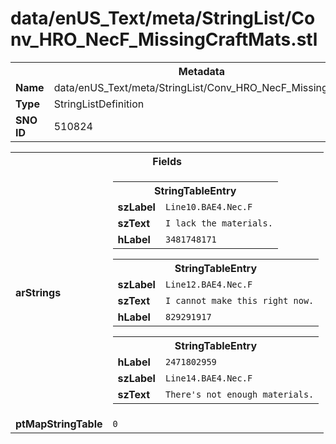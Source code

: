 <h1>data/enUS_Text/meta/StringList/Conv_HRO_NecF_MissingCraftMats.stl</h1><table><tr><th colspan="100%">Metadata</th></tr><tr><td><b>Name</b></td><td>data/enUS_Text/meta/StringList/Conv_HRO_NecF_MissingCraftMats.stl</td></tr><tr><td><b>Type</b></td><td>StringListDefinition</td></tr><tr><td><b>SNO ID</b></td><td>510824</td></tr></table>

<table><tr><th colspan="100%">Fields</th></tr><tr><td><b>arStrings</b></td><td><table><tr><th colspan="100%">StringTableEntry</th></tr><tr><td><b>szLabel</b></td><td><code>Line10.BAE4.Nec.F</code></td></tr><tr><td><b>szText</b></td><td><code>I lack the materials.</code></td></tr><tr><td><b>hLabel</b></td><td><code>3481748171</code></td></tr></table>


<table><tr><th colspan="100%">StringTableEntry</th></tr><tr><td><b>szLabel</b></td><td><code>Line12.BAE4.Nec.F</code></td></tr><tr><td><b>szText</b></td><td><code>I cannot make this right now.</code></td></tr><tr><td><b>hLabel</b></td><td><code>829291917</code></td></tr></table>


<table><tr><th colspan="100%">StringTableEntry</th></tr><tr><td><b>hLabel</b></td><td><code>2471802959</code></td></tr><tr><td><b>szLabel</b></td><td><code>Line14.BAE4.Nec.F</code></td></tr><tr><td><b>szText</b></td><td><code>There's not enough materials.</code></td></tr></table>


</td></tr><tr><td><b>ptMapStringTable</b></td><td><code>0</code></td></tr></table>

